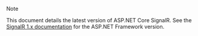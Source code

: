 > [!NOTE]
> This document details the latest version of ASP.NET Core SignalR. See the [SignalR 1.x documentation](/aspnet/signalr/) for the ASP.NET Framework version.
